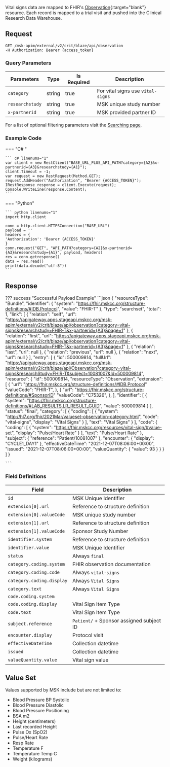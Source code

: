 
Vital signs data are mapped to FHIR's [Observation](http://hl7.org/fhir/2021Mar/observation.html){:target="blank"} resource. Each record is mapped to a trial visit and pushed into the Clinical Research Data Warehouse.


## Request

```
GET /msk-apim/external/v2/crit/blaze/api/observation
-H Authorization: Bearer {access_token} 
```
### Query Parameters
| Parameters      | Type   | Is Required | Description                       |
| --------------- | ------ | ----------- | --------------------------------- |
| `category`      | string | true        | For vital signs use `vital-signs` |
| `researchstudy` | string | true        | MSK unique study number           |
| `x-partnerid`   | string | true        | MSK provided partner ID           |

For a list of optional filtering parameters visit the [Searching page](/searching).

### Example Code

=== "C# "

    ``` c# linenums="1"
    var client = new RestClient("BASE_URL_PLUS_API_PATH?category={A2}&x-partnerid={A3}&researchstudy={A1}");
    client.Timeout = -1;
    var request = new RestRequest(Method.GET);
    request.AddHeader("Authorization", "Bearer {ACCESS_TOKEN}");
    IRestResponse response = client.Execute(request);
    Console.WriteLine(response.Content);
    ```

=== "Python"

    ``` python linenums="1"
    import http.client

    conn = http.client.HTTPSConnection("BASE_URL")
    payload = ''
    headers = {
    'Authorization': 'Bearer {ACCESS_TOKEN}'
    }
    conn.request("GET", "API_PATH?category={A2}&x-partnerid={A3}&researchstudy={A1}", payload, headers)
    res = conn.getresponse()
    data = res.read()
    print(data.decode("utf-8"))
    ```

## Response

??? success "Successful Payload Example"
    ```json
    {
            "resourceType": "Bundle",
            "identifier": {
                "system": "https://fhir.mskcc.org/structure-definitions/#IDB.Protocol",
                "value": "FHIR-T"
            },
            "type": "searchset",
            "total": 1,
            "link": [
                {
                    "relation": "self",
                    "url": "https://apigateway.apps.stageapi.mskcc.org/msk-apim/external/v2/crit/blaze/api/observation?category=vital-signs&researchstudy=FHIR-T&x-partnerid={A3}&page=1"
                },
                {   
                    "relation": "first",
                    "url": "https://apigateway.apps.stageapi.mskcc.org/msk-apim/external/v2/crit/blaze/api/observation?category=vital-signs&researchstudy=FHIR-T&x-partnerid={A3}&page=1"
                },
                {
                    "relation": "last",
                    "url": null
                },
                {
                    "relation": "previous",
                    "url": null
                },
                {
                    "relation": "next",
                    "url": null
                }
                ],
        "entry": [
            {
                "id": 500009814,
                "fullUrl": "https://apigateway.apps.stageapi.mskcc.org/msk-apim/external/v2/crit/blaze/api/Observation?category=vital-signs&researchStudy=FHIR-T&subject=10081007&Id=500009814",
                "resource": {
                    "id": 500009814,
                    "resourceType": "Observation",
                    "extension": [
                        {
                            "url": "https://fhir.mskcc.org/structure-definitions/#IDB.Protocol"
                            "valueCode": "FHIR-T",
                        },
                        {
                            "url": "https://fhir.mskcc.org/structure-definitions/#SponsorID"
                            "valueCode": "C75326",
                        },
                    ],
                    "identifier": [
                        {
                            "system": "https://fhir.mskcc.org/structure-definitions/#LAB_RESULTS.LR_RESULT_GUID",
                            "value": 500009814
                        }
                    ],
                    "status": "final",
                    "category": [
                        {
                            "coding": [
                                {
                                    "system": "http://hl7.org/fhir/2021Mar/valueset-observation-category.html",
                                    "code": "vital-signs",
                                    "display": "Vital Signs"
                                }
                            ],
                            "text": "Vital Signs"
                        }
                    ],
                    "code": {
                        "coding": [
                            {
                                "system": "https://fhir.mskcc.org/resources/vital-sign/#value-set",
                                "display": "Pulse/Heart Rate"
                            }
                        ],
                        "text": "Pulse/Heart Rate"
                    },
                    "subject": {
                        "reference": "Patient/10081007"
                    },
                    "encounter": {
                        "display": "CYCLE1_DAY1"
                    },
                    "effectiveDateTime": "2021-12-07T08:06:00+00:00",
                    "issued": "2021-12-07T08:06:00+00:00",
                    "valueQuantity": {
                        "value": 93
                    }
                }
            }
        ]
    }
    
    ```
### Field Definitions

| Field                     | Description                                |
| ------------------------- | ------------------------------------------ |
| `id`                      | MSK Unique Identifier                      |
| `extension[0].url`        | Reference to structure definition          |
| `extension[0].valueCode`  | MSK unique study number                    |
| `extension[1].url`        | Reference to structure definition          |
| `extension[1].valueCode`  | Sponsor Study Number                       |
| `identifier.system`       | Reference to structure definition          |
| `identifier.value`        | MSK Unique Identifier                      |
| `status`                  | Always `final`                             |
| `category.coding.system`  | FHIR observation documentation             |
| `category.coding.code`    | Always `vital-signs`                       |
| `category.coding.display` | Always `Vital Signs`                       |
| `category.text`           | Always `Vital Signs`                       |
| `code.coding.system`      |                                            |
| `code.coding.display`     | Vital Sign Item Type                       |
| `code.text`               | Vital Sign Item Type                       |
| `subject.reference`       | `Patient/` + Sponsor assigned subject ID   |
| `encounter.display`       | Protocol visit                             |
| `effectiveDateTime`       | Collection datetime                        |
| `issued`                  | Collection datetime                        |
| `valueQuantity.value`     | Vital sign value                           |


## Value Set

Values supported by MSK include but are not limited to:
<ul>
<li>Blood Pressure BP Systolic</li>
<li>Blood Pressure Diastolic</li>
<li>Blood Pressure Positioning</li>
<li>BSA m2</li>
<li>Height (centimeters)</li>
<li>Last recorded Height</li>
<li>Pulse Ox (SpO2)</li>
<li>Pulse/Heart Rate</li>
<li>Resp Rate</li>
<li>Temperature F</li>
<li>Temperature Temp C</li>
<li>Weight (kilograms)</li>
</ul>
